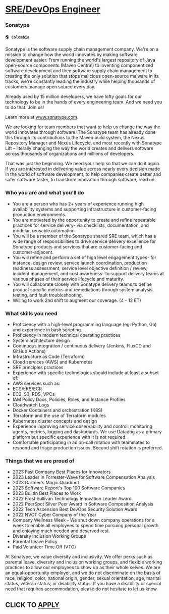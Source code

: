 # [SRE/DevOps Engineer](https://www.remotewlb.com/apply/sre-devops-engineer-72702)  
### Sonatype  
#### `🌎 Colombia`  

Sonatype is the software supply chain management company. We're on a mission to change how the world innovates by making software development easier. From running the world's largest repository of Java open-source components (Maven Central) to inventing componentized software development and then software supply chain management to creating the only solution that stops malicious open-source malware in its tracks, we're constantly leading the industry while helping thousands of customers manage open source every day.

Already used by 15 million developers, we have lofty goals for our technology to be in the hands of every engineering team. And we need you to do that. Join us!

Learn more at www.sonatype.com.

We are looking for team members that want to help us change the way the world innovates through software. The Sonatype team has already done this through its contributions to the Maven build system, the Nexus Repository Manager and Nexus Lifecycle, and most recently with Sonatype Lift – literally changing the way the world creates and delivers software across thousands of organizations and millions of developers.

That was just the beginning. We need your help so that we can do it again. If you are interested in delivering value across nearly every decision made in the world of software development, to help companies create better and safer software faster, to transform innovation through software, read on.

### Who you are and what you’ll do

  * You are a person who has 2+ years of experience running high availability systems and supporting infrastructure in customer-facing production environments.
  * You are motivated by the opportunity to create and refine repeatable practices for service delivery- via checklists, documentation, and modular, reusable automation.
  * You will be a member of the Sonatype shared SRE team, which has a wide range of responsibilities to drive service delivery excellence for Sonatype products and services that are customer-facing and customer-adjacent.
  * You will refine and perform a set of high level engagement types- for instance, design review, service launch coordination, production readiness assessment, service level objective definition / review, incident management, and cost awareness- to support delivery teams at various phases of their service lifecycle and maturity.
  * You will collaborate closely with Sonatype delivery teams to define product specific metrics and remediations through system analysis, testing, and fault troubleshooting.
  * Willing to work 2nd shift to augment our coverage. (4 - 12 ET)

### What skills you need

  * Proficiency with a high-level programming language (eg: Python, Go) and experience in bash scripting.
  * Proficiency in modern technical operating practices
  * System architecture design
  * Continuous integration / continuous delivery (Jenkins, FluxCD and GitHub Actions)
  * Infrastructure as Code (Terraform)
  * Cloud services (AWS) and Kubernetes
  * SRE principles practices
  * Experience with specific technologies should include at least a subset of:
  * AWS services such as:
  * ECS/EKS/ECR
  * EC2, S3, RDS, VPCs
  * IAM Policy Docs, Policies, Roles, and Instance Profiles
  * Cloudwatch Logs
  * Docker Containers and orchestration (K8S)
  * Terraform and the use of Terraform modules
  * Kubernetes cluster concepts and design
  * Experience improving service observability and control: monitoring agents, metrics, logging and dashboards. We use Datadog as a primary platform but specific experience with it is not required.
  * Comfortable participating in an on-call rotation with teammates to respond and triage production issues. Second shift rotation is preferred.

### Things that we are proud of

  * 2023 Fast Company Best Places for Innovators
  * 2023 Leader in Forrester-Wave for Software Compensation Analysis
  * 2023 Gartner's Magic Quadrant
  * 2023 Software Report's Top 100 Software Companies
  * 2023 BuiltIn Best Places to Work
  * 2022 Frost Sullivan Technology Innovation Leader Award
  * 2022 PeerSpot Silver Peer Award in Software Composition Analysis
  * 2022 Tech Ascension Best DevOps Security Solution Award
  * 2022 NVCT Cyber Company of the Year
  * Company Wellness Week - We shut down company operations for a week to enable all employees to spend time pursuing personal growth and enjoying much needed and deserved rest. 
  * Diversity Inclusion Working Groups
  * Parental Leave Policy
  * Paid Volunteer Time Off (VTO)

At Sonatype, we value diversity and inclusivity. We offer perks such as parental leave, diversity and inclusion working groups, and flexible working practices to allow our employees to show up as their whole selves. We are an equal-opportunity employer, and we do not discriminate on the basis of race, religion, color, national origin, gender, sexual orientation, age, marital status, veteran status, or disability status. If you have a disability or special need that requires accommodation, please do not hesitate to let us know.

  
## CLICK TO [APPLY](https://www.remotewlb.com/apply/sre-devops-engineer-72702)

